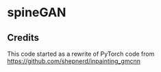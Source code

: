 # spineGAN

## Credits
This code started as a rewrite of PyTorch code from https://github.com/shepnerd/inpainting_gmcnn
